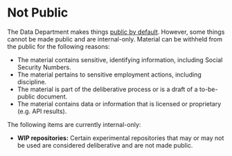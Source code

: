 # Not Public

The Data Department makes things [public by default](Mission-Vision-Values.md#public-by-default). However, some things cannot be made public and are internal-only. Material can be withheld from the public for the following reasons:

* The material contains sensitive, identifying information, including Social Security Numbers.
* The material pertains to sensitive employment actions, including discipline.
* The material is part of the deliberative process or is a draft of a to-be-public document.
* The material contains data or information that is licensed or proprietary (e.g. API results).

The following items are currently internal-only:

* **WIP repositories:** Certain experimental repositories that may or may not be used are considered deliberative and are not made public.

